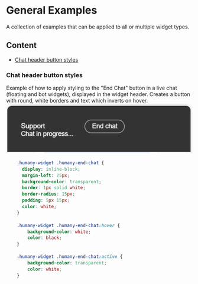 # General Examples

A collection of examples that can be applied to all or multiple widget types.

## Content
- [Chat header button styles](#chat-header-button-styles)

### Chat header button styles
Example of how to apply styling to the "End Chat" button in a live chat (floating and bot widgets), displayed in the widget header. Creates a button with round, white borders and text which inverts on hover.
![](images/endchat.png)

```css
    .humany-widget .humany-end-chat {
      display: inline-block;
      margin-left: 25px;
      background-color: transparent;
      border: 1px solid white;
      border-radius: 15px;
      padding: 5px 15px;
      color: white;
    }

    .humany-widget .humany-end-chat:hover {
        background-color: white;
        color: black;
    }

    .humany-widget .humany-end-chat:active {
        background-color: transparent;
        color: white;
    }
```